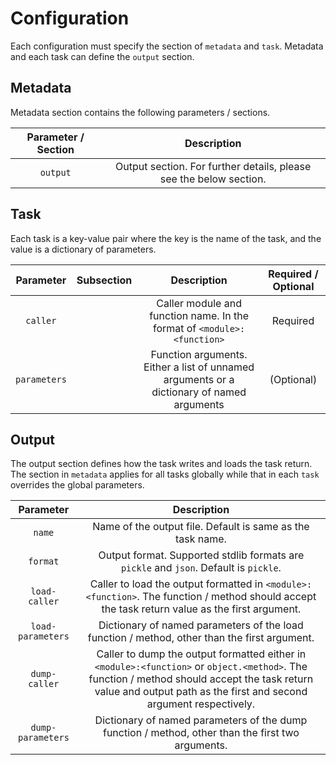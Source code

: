 # Configuration

Each configuration must specify the section of `metadata` and `task`. Metadata and each task can define the `output` section.

## Metadata

Metadata section contains the following parameters / sections.

| Parameter / Section |                            Description                             |
| :-----------------: | :----------------------------------------------------------------: |
|      `output`       | Output section. For further details, please see the below section. |

## Task

Each task is a key-value pair where the key is the name of the task,
and the value is a dictionary of parameters.

|  Parameter   | Subsection |                                        Description                                        | Required / Optional |
| :----------: | :--------: | :---------------------------------------------------------------------------------------: | :-----------------: |
|   `caller`   |            |          Caller module and function name. In the format of `<module>:<function>`          |      Required       |
| `parameters` |            | Function arguments. Either a list of unnamed arguments or a dictionary of named arguments |     (Optional)      |

## Output

The output section defines how the task writes and loads the task return. The section in `metadata` applies for all tasks globally while that in each `task`
overrides the global parameters.

|     Parameter     |                                                                                                    Description                                                                                                     |
| :---------------: | :----------------------------------------------------------------------------------------------------------------------------------------------------------------------------------------------------------------: |
|      `name`       |                                                                             Name of the output file. Default is same as the task name.                                                                             |
|     `format`      |                                                               Output format. Supported stdlib formats are `pickle` and `json`. Default is `pickle`.                                                                |
|   `load-caller`   |                                   Caller to load the output formatted in `<module>:<function>`. The function / method should accept the task return value as the first argument.                                   |
| `load-parameters` |                                                            Dictionary of named parameters of the load function / method, other than the first argument.                                                            |
|   `dump-caller`   | Caller to dump the output formatted either in `<module>:<function>` or `object.<method>`. The function / method should accept the task return value and output path as the first and second argument respectively. |
| `dump-parameters` |                                                         Dictionary of named parameters of the dump function / method, other than the first two arguments.                                                          |
